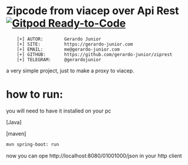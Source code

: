 # Zipcode from viacep over Api Rest [![Gitpod Ready-to-Code](https://gitpod.io/button/open-in-gitpod.svg)](https://gitpod.io/#/https://github.com/gerardo-junior/ziprest)

```
    [+] AUTOR:        Gerardo Junior
    [+] SITE:         https://gerardo-junior.com
    [+] EMAIL:        me@gerardo-junior.com
    [+] GITHUB:       https://github.com/gerardo-junior/ziprest
    [+] TELEGRAM:     @gerardojunior
```

a very simple project, just to make a proxy to viacep.

# how to run:

you will need to have it installed on your pc

[Java]

[maven]

```bash
mvn spring-boot: run

```

now you can ope http://localhost:8080/01001000/json in your http client

